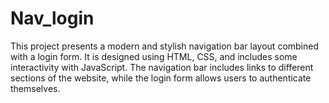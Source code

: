 # Nav_login
This project presents a modern and stylish navigation bar layout combined with a login form. It is designed using HTML, CSS, and includes some interactivity with JavaScript. The navigation bar includes links to different sections of the website, while the login form allows users to authenticate themselves.
